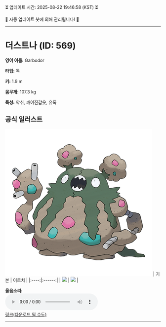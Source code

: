 
⏳ 업데이트 시간: 2025-08-22 19:46:58 (KST) ⏳

🤖 자동 업데이트 봇에 의해 관리됩니다! 🤖

---

# 더스트나 (ID: 569)
**영어 이름:** Garbodor

**타입:** 독

**키:** 1.9 m

**몸무게:** 107.3 kg

**특성:** 악취, 깨어진갑옷, 유폭

## 공식 일러스트
![](https://raw.githubusercontent.com/PokeAPI/sprites/master/sprites/pokemon/other/official-artwork/569.png)
| 기본 | 이로치 |
|:----:|:------:|
| <img src="http://play.pokemonshowdown.com/sprites/ani/garbodor.gif" width="200"> | <img src="http://play.pokemonshowdown.com/sprites/ani-shiny/garbodor.gif" width="200"> |

**울음소리:**<br><audio controls src="https://raw.githubusercontent.com/PokeAPI/cries/main/cries/pokemon/latest/569.ogg"></audio><br> [링크(다운로드 될 수도)](https://raw.githubusercontent.com/PokeAPI/cries/main/cries/pokemon/latest/569.ogg)


---

